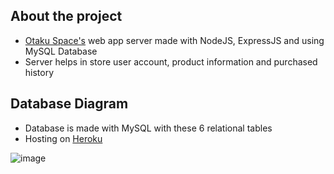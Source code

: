 ## About the project

- [Otaku Space's](https://otaku-space.vercel.app/) web app server made with NodeJS, ExpressJS and using MySQL Database
- Server helps in store user account, product information and purchased history

## Database Diagram

- Database is made with MySQL with these 6 relational tables
- Hosting on [Heroku](https://www.heroku.com)


![image](https://user-images.githubusercontent.com/97510841/207873522-0e267a18-b3bb-4599-8631-948a7bc970d6.png)
